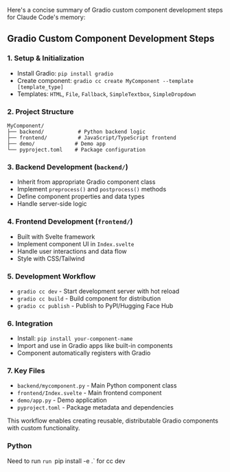 Here's a concise summary of Gradio custom component development steps for Claude Code's memory:

## Gradio Custom Component Development Steps

### 1. Setup & Initialization
- Install Gradio: `pip install gradio`
- Create component: `gradio cc create MyComponent --template [template_type]`
- Templates: `HTML`, `File`, `Fallback`, `SimpleTextbox`, `SimpleDropdown`

### 2. Project Structure
```
MyComponent/
├── backend/           # Python backend logic
├── frontend/          # JavaScript/TypeScript frontend
├── demo/             # Demo app
└── pyproject.toml    # Package configuration
```

### 3. Backend Development (`backend/`)
- Inherit from appropriate Gradio component class
- Implement `preprocess()` and `postprocess()` methods
- Define component properties and data types
- Handle server-side logic

### 4. Frontend Development (`frontend/`)
- Built with Svelte framework
- Implement component UI in `Index.svelte`
- Handle user interactions and data flow
- Style with CSS/Tailwind

### 5. Development Workflow
- `gradio cc dev` - Start development server with hot reload
- `gradio cc build` - Build component for distribution
- `gradio cc publish` - Publish to PyPI/Hugging Face Hub

### 6. Integration
- Install: `pip install your-component-name`
- Import and use in Gradio apps like built-in components
- Component automatically registers with Gradio

### 7. Key Files
- `backend/mycomponent.py` - Main Python component class
- `frontend/Index.svelte` - Main frontend component
- `demo/app.py` - Demo application
- `pyproject.toml` - Package metadata and dependencies

This workflow enables creating reusable, distributable Gradio components with custom functionality.

### Python

Need to run `run `pip install -e .` for cc dev